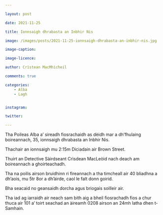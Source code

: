 ```yaml
---

layout: post

date: 2021-11-25

title: Ionnsaigh dhrabasta an Inbhir Nis

image: /images/posts/2021-11-25-ionnsaigh-dhrabasta-an-inbhir-nis.jpg

image-caption:

image-licence:

author: Crìstean MacMhìcheil

comments: true

categories:
    - Alba
    - Lagh


instagram:

twitter:

---
```


Tha Poileas Alba a’ sireadh fiosrachaidh as dèidh mar a dh’fhulaing boireannach, 35, ionnsaigh dhrabasta an Inbhir Nis.

<!--more-->

Thachair an ionnsaigh mu 2:15m Diciadain air Brown Street.

Thuirt an Detective Sàirdseant Crìsdean MacLeòid nach deach am boireannach a ghoirteachadh.

Tha na poilis airson bruidhinn ri fireannach a tha timcheall air 40 bliadhna a dh’aois, mu 5tr 8or a dh’àirde, caol le falt donn goirid.

Bha seacaid no geansaidh dorcha agus briogais soilleir air.

Tha iad ag iarraidh air neach sam bith aig a bheil fiosrachadh fios a chur thuca air 101 a’ toirt seachad an àireamh 0208 airson an 24mh latha dhen t-Samhain.
